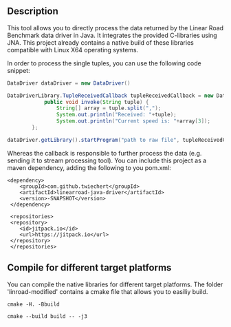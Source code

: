 ## Description

This tool allows you to directly process the data returned by the Linear Road Benchmark data driver in Java.
It integrates the provided C-libraries using JNA. This project already contains a native build of these libraries compatible with Linux X64 operating systems.


In order to process the single tuples, you can use the following code snippet:

```java
DataDriver dataDriver = new DataDriver()

DataDriverLibrary.TupleReceivedCallback tupleReceivedCallback = new DataDriverLibrary.TupleReceivedCallback() {
            public void invoke(String tuple) {
                String[] array = tuple.split(",");
                System.out.println("Received: "+tuple);
                System.out.println("Current speed is: "+array[3]);            }
        };

dataDriver.getLibrary().startProgram("path to raw file", tupleReceivedCallback);
```

Whereas the callback is responsible to further process the data (e.g. sending it to stream processing tool).
You can include this project as a maven dependency, adding the following to you pom.xml:

    <dependency>
        <groupId>com.github.twiechert</groupId>
        <artifactId>linearroad-java-driver</artifactId>
        <version>-SNAPSHOT</version>
     </dependency>

     <repositories>
     <repository>
        <id>jitpack.io</id>
        <url>https://jitpack.io</url>
     </repository>
     </repositories>



## Compile for different target platforms

You can compile the native libraries for different target platforms. The folder 'linroad-modified' contains a cmake file that allows you to easiliy build.


    cmake -H. -Bbuild

    cmake --build build -- -j3
